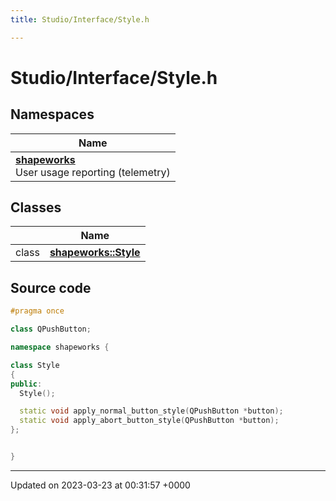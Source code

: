 ```yaml
---
title: Studio/Interface/Style.h

---
```


# Studio/Interface/Style.h



## Namespaces

| Name           |
| -------------- |
| **[shapeworks](../Namespaces/namespaceshapeworks.md)** <br>User usage reporting (telemetry)  |

## Classes

|                | Name           |
| -------------- | -------------- |
| class | **[shapeworks::Style](../Classes/classshapeworks_1_1Style.md)**  |




## Source code

```cpp
#pragma once

class QPushButton;

namespace shapeworks {

class Style
{
public:
  Style();

  static void apply_normal_button_style(QPushButton *button);
  static void apply_abort_button_style(QPushButton *button);
};


}
```


-------------------------------

Updated on 2023-03-23 at 00:31:57 +0000
